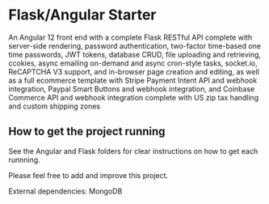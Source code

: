 # Flask/Angular Starter

An Angular 12 front end with a complete Flask RESTful API complete with server-side rendering, password authentication, two-factor time-based one time passwords, JWT tokens, database CRUD, file uploading and retrieving, ccokies, async emailing on-demand and async cron-style tasks, socket.io, ReCAPTCHA V3 support, and in-browser page creation and editing, as well as a full ecommerce template with Stripe Payment Intent API and webhook integration, Paypal Smart Buttons and webhook integration, and Coinbase Commerce API and webhook integration complete with US zip tax handling and custom shipping zones

## How to get the project running

See the Angular and Flask folders for clear instructions on how to get each runnning.

Please feel free to add and improve this project.

External dependencies: MongoDB
